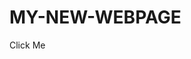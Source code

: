 # MY-NEW-WEBPAGE
<html
<a href="https://christopermeneses.github.io/MY-NEW-WEBPAGE/">Click Me </a>

